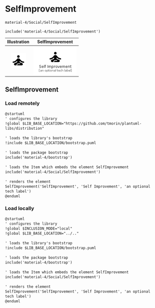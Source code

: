 # SelfImprovement


```text
material-4/Social/SelfImprovement
```

```text
include('material-4/Social/SelfImprovement')
```



| Illustration | SelfImprovement |
| :---: | :---: |
| ![illustration for Illustration](../../material-4/Social/SelfImprovement.png) | ![illustration for SelfImprovement](../../material-4/Social/SelfImprovement.Local.png) |




## SelfImprovement

### Load remotely
```plantuml
@startuml
' configures the library
!global $LIB_BASE_LOCATION="https://github.com/tmorin/plantuml-libs/distribution"

' loads the library's bootstrap
!include $LIB_BASE_LOCATION/bootstrap.puml

' loads the package bootstrap
include('material-4/bootstrap')

' loads the Item which embeds the element SelfImprovement
include('material-4/Social/SelfImprovement')

' renders the element
SelfImprovement('SelfImprovement', 'Self Improvement', 'an optional tech label')
@enduml
```

### Load locally
```plantuml
@startuml
' configures the library
!global $INCLUSION_MODE="local"
!global $LIB_BASE_LOCATION="../.."

' loads the library's bootstrap
!include $LIB_BASE_LOCATION/bootstrap.puml

' loads the package bootstrap
include('material-4/bootstrap')

' loads the Item which embeds the element SelfImprovement
include('material-4/Social/SelfImprovement')

' renders the element
SelfImprovement('SelfImprovement', 'Self Improvement', 'an optional tech label')
@enduml
```

